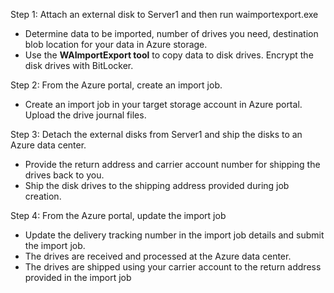 Step 1: Attach an external disk to Server1 and then run waimportexport.exe
- Determine data to be imported, number of drives you need, destination blob location for your data in Azure storage.
- Use the **WAImportExport tool** to copy data to disk drives. Encrypt the disk drives with BitLocker.

Step 2: From the Azure portal, create an import job.
- Create an import job in your target storage account in Azure portal. Upload the drive journal files.

Step 3: Detach the external disks from Server1 and ship the disks to an Azure data center.
- Provide the return address and carrier account number for shipping the drives back to you.
- Ship the disk drives to the shipping address provided during job creation.

Step 4: From the Azure portal, update the import job
- Update the delivery tracking number in the import job details and submit the import job.
- The drives are received and processed at the Azure data center.
- The drives are shipped using your carrier account to the return address provided in the import job